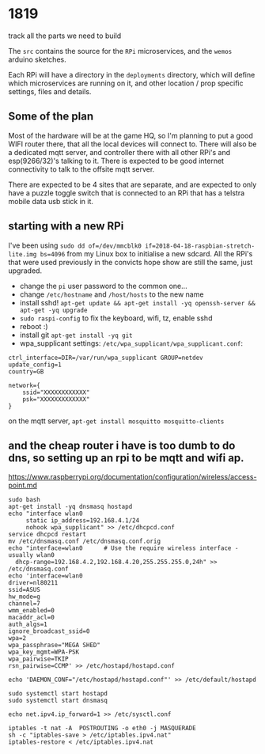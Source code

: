 # 1819
track all the parts we need to build

The `src` contains the source for the `RPi` microservices, and the `wemos` arduino sketches.

Each RPi will have a directory in the `deployments` directory, which will define which microservices are running on it, and other location / prop specific settings, files and details.

## Some of the plan

Most of the hardware will be at the game HQ, so I'm planning to put a good WIFI router there,
that all the local devices will connect to. There will also be a dedicated mqtt server, and controller there
with all other RPi's and esp(9266/32)'s talking to it. There is expected to be good internet connectivity
to talk to the offsite mqtt server.

There are expected to be 4 sites that are separate, and are expected to only have a puzzle toggle switch
that is connected to an RPi that has a telstra mobile data usb stick in it.


## starting with a new RPi

I've been using `sudo dd of=/dev/mmcblk0 if=2018-04-18-raspbian-stretch-lite.img bs=4096` from my Linux box
to initialise a new sdcard. All the RPi's that were used previously in the convicts hope show are still the
same, just upgraded.

* change the `pi` user password to the common one...
* change `/etc/hostname` and `/host/hosts` to the new name
* install sshd! `apt-get update && apt-get install -yq openssh-server && apt-get -yq upgrade`
* `sudo raspi-config` to fix the keyboard, wifi, tz, enable sshd
* reboot :)
* install git `apt-get install -yq git`
* wpa_supplicant settings: `/etc/wpa_supplicant/wpa_supplicant.conf`:

```
ctrl_interface=DIR=/var/run/wpa_supplicant GROUP=netdev
update_config=1
country=GB

network={
	ssid="XXXXXXXXXXXX"
	psk="XXXXXXXXXXXXX"
}
```


on the mqtt server, `apt-get install mosquitto mosquitto-clients`

## and the cheap router i have is too dumb to do dns, so setting up an rpi to be mqtt and wifi ap.

https://www.raspberrypi.org/documentation/configuration/wireless/access-point.md

```
sudo bash
apt-get install -yq dnsmasq hostapd
echo "interface wlan0
     static ip_address=192.168.4.1/24
     nohook wpa_supplicant" >> /etc/dhcpcd.conf
service dhcpcd restart
mv /etc/dnsmasq.conf /etc/dnsmasq.conf.orig
echo "interface=wlan0      # Use the require wireless interface - usually wlan0
  dhcp-range=192.168.4.2,192.168.4.20,255.255.255.0,24h" >> /etc/dnsmasq.conf
echo 'interface=wlan0
driver=nl80211
ssid=ASUS
hw_mode=g
channel=7
wmm_enabled=0
macaddr_acl=0
auth_algs=1
ignore_broadcast_ssid=0
wpa=2
wpa_passphrase="MEGA SHED"
wpa_key_mgmt=WPA-PSK
wpa_pairwise=TKIP
rsn_pairwise=CCMP' >> /etc/hostapd/hostapd.conf

echo 'DAEMON_CONF="/etc/hostapd/hostapd.conf"' >> /etc/default/hostapd

sudo systemctl start hostapd
sudo systemctl start dnsmasq

echo net.ipv4.ip_forward=1 >> /etc/sysctl.conf

iptables -t nat -A  POSTROUTING -o eth0 -j MASQUERADE
sh -c "iptables-save > /etc/iptables.ipv4.nat"
iptables-restore < /etc/iptables.ipv4.nat



```